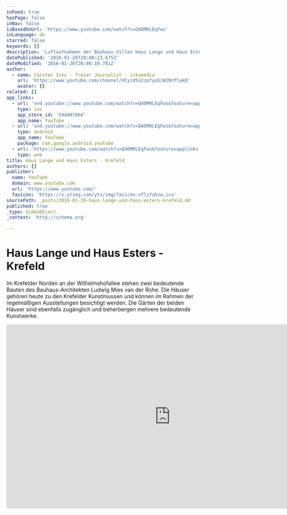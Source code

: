 ```yaml
---
inFeed: true
hasPage: false
inNav: false
isBasedOnUrl: 'https://www.youtube.com/watch?v=Q4OMHLEqFws'
inLanguage: de
starred: false
keywords: []
description: 'Luftaufnahmen der Bauhaus-Villen Haus Lange und Haus Esters von Mies van der Rohe. Haus Lange und Haus Esters aus der Luft: Die beiden Krefelder Industriellen-Villen, 1928-1930 nach den Entwürfen des berühmten Architekten und späteren Bauhaus-Direktors Ludwig Mies van der Rohe gebaut, sind heute Teil der Krefelder Kunstmuseen.'
datePublished: '2016-01-26T20:08:23.675Z'
dateModified: '2016-01-26T20:08:10.781Z'
author:
  - name: Carsten Icks - freier Journalist - icksmedia
    url: 'https://www.youtube.com/channel/UCyzd5n2zpfyaSiW2NrPlakQ'
    avatar: {}
related: []
app_links:
  - url: 'vnd.youtube://www.youtube.com/watch?v=Q4OMHLEqFws&feature=applinks'
    type: ios
    app_store_id: '544007664'
    app_name: YouTube
  - url: 'vnd.youtube://www.youtube.com/watch?v=Q4OMHLEqFws&feature=applinks'
    type: android
    app_name: YouTube
    package: com.google.android.youtube
  - url: 'https://www.youtube.com/watch?v=Q4OMHLEqFws&feature=applinks'
    type: web
title: Haus Lange und Haus Esters - Krefeld
authors: []
publisher:
  name: YouTube
  domain: www.youtube.com
  url: 'https://www.youtube.com/'
  favicon: 'https://s.ytimg.com/yts/img/favicon-vflz7uhzw.ico'
sourcePath: _posts/2016-01-26-haus-lange-und-haus-esters-krefeld.md
published: true
_type: VideoObject
_context: 'http://schema.org'

---
```

# Haus Lange und Haus Esters - Krefeld

Im Krefelder Norden an der Wilhelmshofallee stehen zwei bedeutende Bauten des Bauhaus-Architekten Ludwig Mies van der Rohe. Die Häuser gehören heute zu den Krefelder Kunstmussen und können im Rahmen der regelmäßigen Ausstellungen besichtigt werden. Die Gärten der beiden Häuser sind ebenfalls zugänglich und beherbergen mehrere bedeutende Kunstwerke.

<iframe src="https://cdn.embedly.com/widgets/media.html?src=https%3A%2F%2Fwww.youtube.com%2Fembed%2FQ4OMHLEqFws%3Ffeature%3Doembed&amp;url=https%3A%2F%2Fwww.youtube.com%2Fwatch%3Fv%3DQ4OMHLEqFws&amp;image=https%3A%2F%2Fi.ytimg.com%2Fvi%2FQ4OMHLEqFws%2Fhqdefault.jpg&amp;key=b7d04c9b404c499eba89ee7072e1c4f7&amp;type=text%2Fhtml&amp;schema=youtube" width="854" height="480" scrolling="no" frameborder="0" allowfullscreen="allowfullscreen" style=""></iframe>